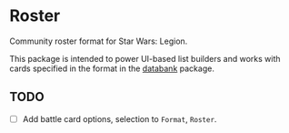 # Roster

Community roster format for Star Wars: Legion.

This package is intended to power UI-based list builders and works with cards
specified in the format in the [databank][] package.

[databank]: https://github.com/retinue-app/databank

## TODO

- [ ] Add battle card options, selection to `Format`, `Roster`.
